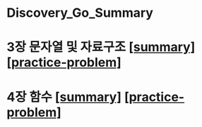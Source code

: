 # Discovery_Go_Summary

# 3장 문자열 및 자료구조 [[summary]](https://github.com/seungrokoh/discovery-go-book-summary/tree/master/summary/chapter3) [[practice-problem]](https://github.com/seungrokoh/discovery-go-book-summary/tree/master/practice_problem/chapter3)
# 4장 함수 [[summary]](https://github.com/seungrokoh/discovery-go-book-summary/tree/master/summary/chapter4) [[practice-problem]](https://github.com/seungrokoh/discovery-go-book-summary/tree/master/practice_problem/chapter4)
